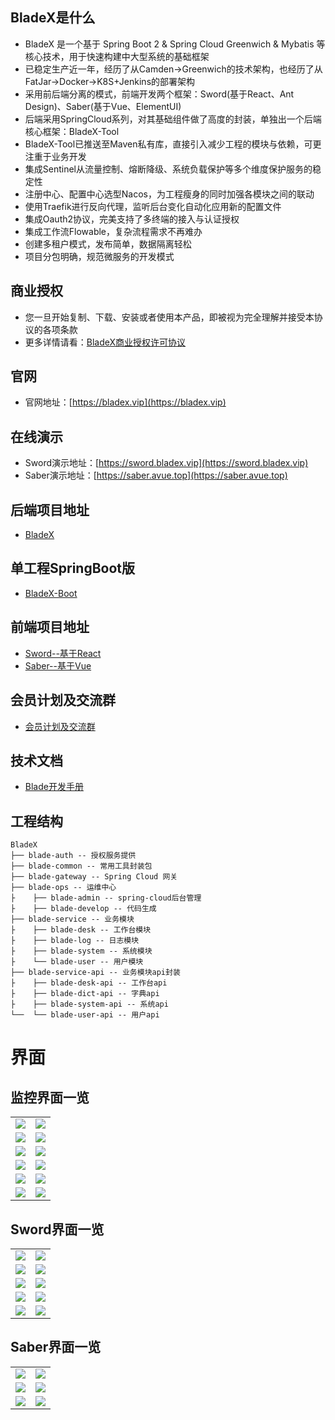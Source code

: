 ## BladeX是什么
* BladeX 是一个基于 Spring Boot 2 & Spring Cloud Greenwich & Mybatis 等核心技术，用于快速构建中大型系统的基础框架
* 已稳定生产近一年，经历了从Camden->Greenwich的技术架构，也经历了从FatJar->Docker->K8S+Jenkins的部署架构
* 采用前后端分离的模式，前端开发两个框架：Sword(基于React、Ant Design)、Saber(基于Vue、ElementUI)
* 后端采用SpringCloud系列，对其基础组件做了高度的封装，单独出一个后端核心框架：BladeX-Tool
* BladeX-Tool已推送至Maven私有库，直接引入减少工程的模块与依赖，可更注重于业务开发
* 集成Sentinel从流量控制、熔断降级、系统负载保护等多个维度保护服务的稳定性
* 注册中心、配置中心选型Nacos，为工程瘦身的同时加强各模块之间的联动
* 使用Traefik进行反向代理，监听后台变化自动化应用新的配置文件
* 集成Oauth2协议，完美支持了多终端的接入与认证授权
* 集成工作流Flowable，复杂流程需求不再难办
* 创建多租户模式，发布简单，数据隔离轻松
* 项目分包明确，规范微服务的开发模式

## 商业授权
* 您一旦开始复制、下载、安装或者使用本产品，即被视为完全理解并接受本协议的各项条款
* 更多详情请看：[BladeX商业授权许可协议](https://gitee.ltd/blade/BladeX/src/master/LICENSE)

## 官网
* 官网地址：[https://bladex.vip](https://bladex.vip)

## 在线演示
* Sword演示地址：[https://sword.bladex.vip](https://sword.bladex.vip)
* Saber演示地址：[https://saber.avue.top](https://saber.avue.top)

## 后端项目地址
* [BladeX](https://gitee.ltd/blade/BladeX)

## 单工程SpringBoot版
* [BladeX-Boot](https://gitee.ltd/blade/BladeX-Boot)

## 前端项目地址
* [Sword--基于React](https://gitee.ltd/blade/Sword)
* [Saber--基于Vue](https://gitee.ltd/blade/Saber)

## 会员计划及交流群
* [会员计划及交流群](https://gitee.com/smallc/SpringBlade/wikis/SpringBlade会员计划)

## 技术文档
* [Blade开发手册](https://www.kancloud.cn/smallchill/blade)

## 工程结构
``` 
BladeX
├── blade-auth -- 授权服务提供
├── blade-common -- 常用工具封装包
├── blade-gateway -- Spring Cloud 网关
├── blade-ops -- 运维中心
├    ├── blade-admin -- spring-cloud后台管理
├    ├── blade-develop -- 代码生成
├── blade-service -- 业务模块
├    ├── blade-desk -- 工作台模块 
├    ├── blade-log -- 日志模块 
├    ├── blade-system -- 系统模块 
├    └── blade-user -- 用户模块 
├── blade-service-api -- 业务模块api封装
├    ├── blade-desk-api -- 工作台api 
├    ├── blade-dict-api -- 字典api 
├    ├── blade-system-api -- 系统api 
└──  └── blade-user-api -- 用户api 
```

# 界面
## 监控界面一览
<table>
    <tr>
        <td><img src="https://gitee.com/smallc/SpringBlade/raw/master/pic/springblade-k8s1.png"/></td>
        <td><img src="https://gitee.com/smallc/SpringBlade/raw/master/pic/springblade-k8s2.png"/></td>
    </tr>
    <tr>
        <td><img src="https://gitee.com/smallc/SpringBlade/raw/master/pic/springblade-grafana.png"/></td>
        <td><img src="https://gitee.com/smallc/SpringBlade/raw/master/pic/springblade-harbor.png"/></td>
    </tr>
    <tr>
        <td><img src="https://gitee.com/smallc/SpringBlade/raw/master/pic/springblade-traefik.png"/></td>
        <td><img src="https://gitee.com/smallc/SpringBlade/raw/master/pic/springblade-traefik-health.png"/></td>
    </tr>
    <tr>
        <td><img src="https://gitee.com/smallc/SpringBlade/raw/master/pic/springblade-nacos.png"/></td>
        <td><img src="https://gitee.com/smallc/SpringBlade/raw/master/pic/springblade-sentinel.png"/></td>
    </tr>
    <tr>
        <td><img src="https://gitee.com/smallc/SpringBlade/raw/master/pic/springblade-admin1.png"/></td>
        <td><img src="https://gitee.com/smallc/SpringBlade/raw/master/pic/springblade-admin2.png"/></td>
    </tr>
    <tr>
        <td><img src="https://gitee.com/smallc/SpringBlade/raw/master/pic/springblade-swagger1.png"/></td>
        <td><img src="https://gitee.com/smallc/SpringBlade/raw/master/pic/springblade-swagger2.png"/></td>
    </tr>
</table>

## Sword界面一览
<table>
    <tr>
        <td><img src="https://gitee.com/smallc/SpringBlade/raw/master/pic/sword-main.png"/></td>
        <td><img src="https://gitee.com/smallc/SpringBlade/raw/master/pic/sword-menu.png"/></td>
    </tr>
    <tr>
        <td><img src="https://gitee.com/smallc/SpringBlade/raw/master/pic/sword-menu-edit.png"/></td>
        <td><img src="https://gitee.com/smallc/SpringBlade/raw/master/pic/sword-menu-icon.png"/></td>
    </tr>
    <tr>
        <td><img src="https://gitee.com/smallc/SpringBlade/raw/master/pic/sword-role.png"/></td>
        <td><img src="https://gitee.com/smallc/SpringBlade/raw/master/pic/sword-user.png"/></td>
    </tr>
    <tr>
        <td><img src="https://gitee.com/smallc/SpringBlade/raw/master/pic/sword-dict.png "/></td>
        <td><img src="https://gitee.com/smallc/SpringBlade/raw/master/pic/sword-log.png"/></td>
    </tr>
    <tr>
        <td><img src="https://gitee.com/smallc/SpringBlade/raw/master/pic/sword-locale-cn.png"/></td>
        <td><img src="https://gitee.com/smallc/SpringBlade/raw/master/pic/sword-locale-us.png"/></td>
    </tr>
</table>

## Saber界面一览
<table>
    <tr>
        <td><img src="https://gitee.com/smallc/SpringBlade/raw/master/pic/saber-user.png"/></td>
        <td><img src="https://gitee.com/smallc/SpringBlade/raw/master/pic/saber-role.png"/></td>
    </tr>
    <tr>
        <td><img src="https://gitee.com/smallc/SpringBlade/raw/master/pic/saber-dict.png"/></td>
        <td><img src="https://gitee.com/smallc/SpringBlade/raw/master/pic/saber-dict-select.png"/></td>
    </tr>
    <tr>
        <td><img src="https://gitee.com/smallc/SpringBlade/raw/master/pic/saber-log.png"/></td>
        <td><img src="https://gitee.com/smallc/SpringBlade/raw/master/pic/saber-code.png"/></td>
    </tr>
</table>